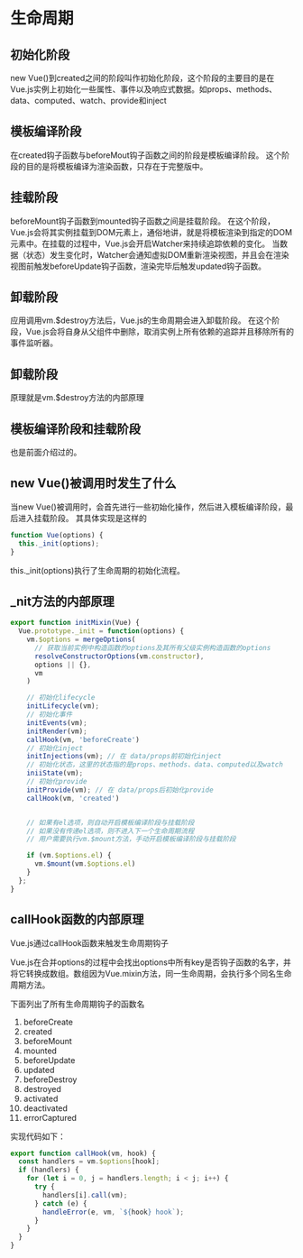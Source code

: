 # 生命周期
## 初始化阶段
new Vue()到created之间的阶段叫作初始化阶段，这个阶段的主要目的是在Vue.js实例上初始化一些属性、事件以及响应式数据。如props、methods、data、computed、watch、provide和inject
## 模板编译阶段
在created钩子函数与beforeMout钩子函数之间的阶段是模板编译阶段。
这个阶段的目的是将模板编译为渲染函数，只存在于完整版中。
## 挂载阶段
beforeMount钩子函数到mounted钩子函数之间是挂载阶段。
在这个阶段，Vue.js会将其实例挂载到DOM元素上，通俗地讲，就是将模板渲染到指定的DOM元素中。在挂载的过程中，Vue.js会开启Watcher来持续追踪依赖的变化。
当数据（状态）发生变化时，Watcher会通知虚拟DOM重新渲染视图，并且会在渲染视图前触发beforeUpdate钩子函数，渲染完毕后触发updated钩子函数。
## 卸载阶段
应用调用vm.$destroy方法后，Vue.js的生命周期会进入卸载阶段。
在这个阶段，Vue.js会将自身从父组件中删除，取消实例上所有依赖的追踪并且移除所有的事件监听器。

## 卸载阶段
原理就是vm.$destroy方法的内部原理
## 模板编译阶段和挂载阶段
也是前面介绍过的。
## new Vue()被调用时发生了什么
当new Vue()被调用时，会首先进行一些初始化操作，然后进入模板编译阶段，最后进入挂载阶段。
其具体实现是这样的
```js
function Vue(options) {
  this._init(options);
}
```
this._init(options)执行了生命周期的初始化流程。
## _nit方法的内部原理
```js
export function initMixin(Vue) {
  Vue.prototype._init = function(options) {
    vm.$options = mergeOptions(
      // 获取当前实例中构造函数的options及其所有父级实例构造函数的options
      resolveConstructorOptions(vm.constructor),
      options || {},
      vm
    )

    // 初始化lifecycle
    initLifecycle(vm);
    // 初始化事件
    initEvents(vm);
    initRender(vm);
    callHook(vm, 'beforeCreate')
    // 初始化inject
    initInjections(vm); // 在 data/props前初始化inject
    // 初始化状态，这里的状态指的是props、methods、data、computed以及watch
    iniiState(vm);
    // 初始化provide
    initProvide(vm); // 在 data/props后初始化provide
    callHook(vm, 'created')


    // 如果有el选项，则自动开启模板编译阶段与挂载阶段
    // 如果没有传递el选项，则不进入下一个生命周期流程
    // 用户需要执行vm.$mount方法，手动开启模板编译阶段与挂载阶段

    if (vm.$options.el) {
      vm.$mount(vm.$options.el)
    }
  };
}
```
## callHook函数的内部原理
Vue.js通过callHook函数来触发生命周期钩子

Vue.js在合并options的过程中会找出options中所有key是否钩子函数的名字，并将它转换成数组。数组因为Vue.mixin方法，同一生命周期，会执行多个同名生命周期方法。

下面列出了所有生命周期钩子的函数名
1. beforeCreate
2. created
3. beforeMount
4. mounted
5. beforeUpdate
6. updated
7. beforeDestroy
8. destroyed
9. activated
10. deactivated
11. errorCaptured

实现代码如下：
```js
export function callHook(vm, hook) {
  const handlers = vm.$options[hook];
  if (handlers) {
    for (let i = 0, j = handlers.length; i < j; i++) {
      try {
        handlers[i].call(vm);
      } catch (e) {
        handleError(e, vm, `${hook} hook`);
      }
    }
  }
}
```

